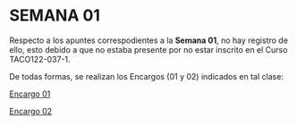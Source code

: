 # SEMANA 01

Respecto a los apuntes correspodientes a la **Semana 01**, no hay registro de ello, esto debido a que no estaba presente por no estar inscrito en el Curso TACO122-037-1.

De todas formas, se realizan los Encargos (01 y 02) indicados en tal clase:

[Encargo 01](https://github.com/Martobrave/taco122-037-bitacora-martobrave/tree/61f0b358957ca7db5409b2731405bc9fd44f2dd4/Semana01/Encargo01)

[Encargo 02](https://github.com/Martobrave/taco122-037-bitacora-martobrave/tree/7532dd10f48a969500d6683f9ddc74959ba93dd5/Semana01/Encargo02)
